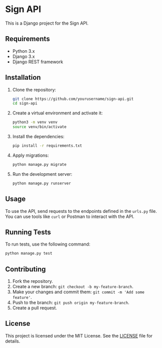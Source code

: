 # Sign API

This is a Django project for the Sign API.

## Requirements

- Python 3.x
- Django 3.x
- Django REST framework

## Installation

1. Clone the repository:
    ```bash
    git clone https://github.com/yourusername/sign-api.git
    cd sign-api
    ```

2. Create a virtual environment and activate it:
    ```bash
    python3 -m venv venv
    source venv/bin/activate
    ```

3. Install the dependencies:
    ```bash
    pip install -r requirements.txt
    ```

4. Apply migrations:
    ```bash
    python manage.py migrate
    ```

5. Run the development server:
    ```bash
    python manage.py runserver
    ```

## Usage

To use the API, send requests to the endpoints defined in the `urls.py` file. You can use tools like `curl` or Postman to interact with the API.

## Running Tests

To run tests, use the following command:
```bash
python manage.py test
```

## Contributing

1. Fork the repository.
2. Create a new branch: `git checkout -b my-feature-branch`.
3. Make your changes and commit them: `git commit -m 'Add some feature'`.
4. Push to the branch: `git push origin my-feature-branch`.
5. Create a pull request.

## License

This project is licensed under the MIT License. See the [LICENSE](LICENSE) file for details.